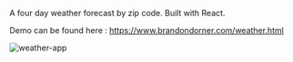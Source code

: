 A four day weather forecast by zip code. Built with React.

Demo can be found here : https://www.brandondorner.com/weather.html

![weather-app](https://user-images.githubusercontent.com/51007432/63626904-cb83f800-c5ca-11e9-9163-122da67ef1c9.png)
